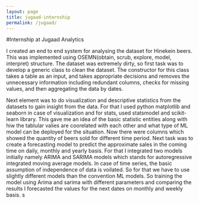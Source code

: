 ```yaml
---
layout: page
title: jugaad-internship
permalink: /jugaad/
---
```


#Internship at Jugaad Analytics


I created an end to end system for analysing the dataset for Hinekein beers. This was implemented using OSEMN(obtain, scrub, explore, model, interpret) structure. The dataset was extremely dirty, so first task was to develop a generic class to clean the dataset. The constructor for this class takes a table as an input, and takes appropriate decisions and removes the unnecessary information including redundant columns, checks for missing values, and then aggregating the data by dates.

Next element was to do visualization and descriptive statistics from the datasets to gain insight from the data. For that I used python matplotlib and seaborn in case of visualization and for stats, used statsmodel and scikit-learn library.
This gave me an idea of the basic statistic entities along with hiw the tablular valies are coorelated with each other and what type of ML model can be deployed for the situation.
Now there were columns which showed the quantity of beers sold for different time period. Next task was to create a forecasting model to predict the approximate sales in the coming time on daily, monthly and yearly basis. For that I integrated two models initially namely ARIMA and SARIMA models which stands for autoregressive integrated moving average models. In case of time series, the basic assumption of independence of data is voilated. So for that we have to use slightly different models than the convention ML models.
So training the model using Arima and sarima with different parameters and comparing the results I forecasted the values for the next dates on monthly and weekly basis.
s
